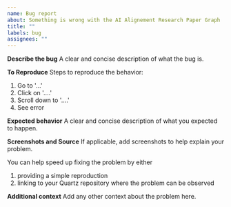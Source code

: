 ```yaml
---
name: Bug report
about: Something is wrong with the AI Alignement Research Paper Graph
title: ""
labels: bug
assignees: ""
---
```


**Describe the bug**
A clear and concise description of what the bug is.

**To Reproduce**
Steps to reproduce the behavior:

1. Go to '...'
2. Click on '....'
3. Scroll down to '....'
4. See error

**Expected behavior**
A clear and concise description of what you expected to happen.

**Screenshots and Source**
If applicable, add screenshots to help explain your problem.

You can help speed up fixing the problem by either

1. providing a simple reproduction
2. linking to your Quartz repository where the problem can be observed


**Additional context**
Add any other context about the problem here.
